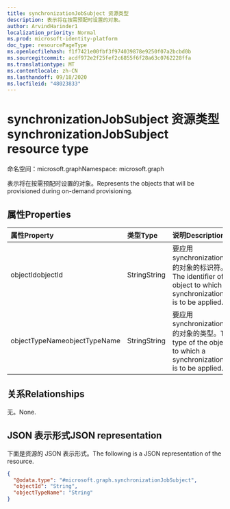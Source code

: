 ```yaml
---
title: synchronizationJobSubject 资源类型
description: 表示将在按需预配时设置的对象。
author: ArvindHarinder1
localization_priority: Normal
ms.prod: microsoft-identity-platform
doc_type: resourcePageType
ms.openlocfilehash: f1f7421e00fbf3f974039878e9250f07a2bcbd0b
ms.sourcegitcommit: acdf972e2f25fef2c6855f6f28a63c0762228ffa
ms.translationtype: MT
ms.contentlocale: zh-CN
ms.lasthandoff: 09/18/2020
ms.locfileid: "48023833"
---
```

# <a name="synchronizationjobsubject-resource-type"></a><span data-ttu-id="33104-103">synchronizationJobSubject 资源类型</span><span class="sxs-lookup"><span data-stu-id="33104-103">synchronizationJobSubject resource type</span></span>

<span data-ttu-id="33104-104">命名空间：microsoft.graph</span><span class="sxs-lookup"><span data-stu-id="33104-104">Namespace: microsoft.graph</span></span>

<span data-ttu-id="33104-105">表示将在按需预配时设置的对象。</span><span class="sxs-lookup"><span data-stu-id="33104-105">Represents the objects that will be provisioned during on-demand provisioning.</span></span>

## <a name="properties"></a><span data-ttu-id="33104-106">属性</span><span class="sxs-lookup"><span data-stu-id="33104-106">Properties</span></span>
|<span data-ttu-id="33104-107">属性</span><span class="sxs-lookup"><span data-stu-id="33104-107">Property</span></span>|<span data-ttu-id="33104-108">类型</span><span class="sxs-lookup"><span data-stu-id="33104-108">Type</span></span>|<span data-ttu-id="33104-109">说明</span><span class="sxs-lookup"><span data-stu-id="33104-109">Description</span></span>|
|:---|:---|:---|
|<span data-ttu-id="33104-110">objectId</span><span class="sxs-lookup"><span data-stu-id="33104-110">objectId</span></span>|<span data-ttu-id="33104-111">String</span><span class="sxs-lookup"><span data-stu-id="33104-111">String</span></span>|<span data-ttu-id="33104-112">要应用 synchronizationJob 的对象的标识符。</span><span class="sxs-lookup"><span data-stu-id="33104-112">The identifier of an object to which a synchronizationJob  is to be applied.</span></span>|
|<span data-ttu-id="33104-113">objectTypeName</span><span class="sxs-lookup"><span data-stu-id="33104-113">objectTypeName</span></span>|<span data-ttu-id="33104-114">String</span><span class="sxs-lookup"><span data-stu-id="33104-114">String</span></span>|<span data-ttu-id="33104-115">要应用 synchronizationJob 的对象的类型。</span><span class="sxs-lookup"><span data-stu-id="33104-115">The type of the object to which a synchronizationJob  is to be applied.</span></span>|

## <a name="relationships"></a><span data-ttu-id="33104-116">关系</span><span class="sxs-lookup"><span data-stu-id="33104-116">Relationships</span></span>
<span data-ttu-id="33104-117">无。</span><span class="sxs-lookup"><span data-stu-id="33104-117">None.</span></span>

## <a name="json-representation"></a><span data-ttu-id="33104-118">JSON 表示形式</span><span class="sxs-lookup"><span data-stu-id="33104-118">JSON representation</span></span>
<span data-ttu-id="33104-119">下面是资源的 JSON 表示形式。</span><span class="sxs-lookup"><span data-stu-id="33104-119">The following is a JSON representation of the resource.</span></span>
<!-- {
  "blockType": "resource",
  "@odata.type": "microsoft.graph.synchronizationJobSubject"
}
-->
``` json
{
  "@odata.type": "#microsoft.graph.synchronizationJobSubject",
  "objectId": "String",
  "objectTypeName": "String"
}
```


